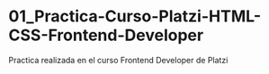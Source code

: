 # 01_Practica-Curso-Platzi-HTML-CSS-Frontend-Developer
Practica realizada en el curso Frontend Developer de Platzi
